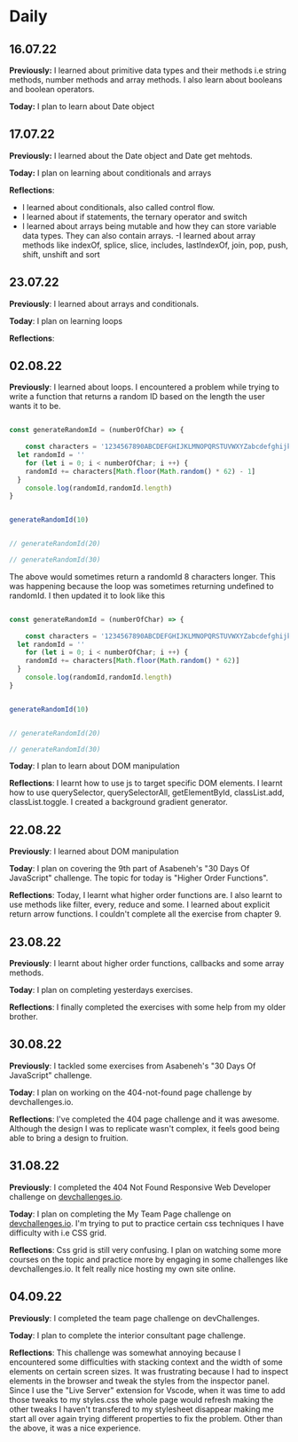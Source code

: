 # Daily

## 16.07.22

**Previously:** I learned about primitive data types and their methods i.e string methods, number methods and array methods. I also learn about booleans and boolean operators.

**Today:** I plan to learn about Date object

## 17.07.22

**Previously:** I learned about the Date object and Date get mehtods.

**Today:** I plan  on learning about conditionals and arrays

**Reflections**:

- I learned about conditionals, also called control flow. 
- I learned about if statements, the ternary operator and switch
- I learned about arrays being mutable and how they can store variable data types. They can also contain arrays.
-I learned about array methods like indexOf, splice, slice, includes, lastIndexOf, join, pop, push, shift, unshift and sort

## 23.07.22

**Previously**: I learned about arrays and conditionals.

**Today**: I plan on learning loops

**Reflections**:

## 02.08.22

**Previously**: I learned about loops. I encountered a problem while trying to write a function that returns a random ID based on the length the user wants it to be.

``` js

const generateRandomId = (numberOfChar) => {
  
	const characters = '1234567890ABCDEFGHIJKLMNOPQRSTUVWXYZabcdefghijklmnopqrstuvwxyz'
  let randomId = ''
	for (let i = 0; i < numberOfChar; i ++) {
    randomId += characters[Math.floor(Math.random() * 62) - 1]
  }
	console.log(randomId,randomId.length)
}


generateRandomId(10) 


// generateRandomId(20)

// generateRandomId(30)
```

The  above would sometimes return a randomId 8 characters longer. This was happening because the loop was sometimes returning undefined to randomId. I then updated it to look like this

``` js

const generateRandomId = (numberOfChar) => {
  
	const characters = '1234567890ABCDEFGHIJKLMNOPQRSTUVWXYZabcdefghijklmnopqrstuvwxyz'
  let randomId = ''
	for (let i = 0; i < numberOfChar; i ++) {
    randomId += characters[Math.floor(Math.random() * 62)]
  }
	console.log(randomId,randomId.length)
}


generateRandomId(10) 


// generateRandomId(20)

// generateRandomId(30)
```

**Today**: I plan to learn about DOM manipulation

**Reflections**: I learnt how to use js to target specific DOM elements. I learnt how to use querySelector, querySelectorAll, getElementById, classList.add, classList.toggle. I created a background gradient generator.


## 22.08.22

**Previously**: I learned about DOM manipulation

**Today**: I plan on covering the 9th part of Asabeneh's "30 Days Of JavaScript" challenge. The topic for today is "Higher Order Functions".

**Reflections**: Today, I learnt what higher order functions are. I also learnt to use methods like filter, every, reduce and some. I learned about explicit return arrow functions. I couldn't complete all the exercise from chapter 9.

## 23.08.22

**Previously**: I learnt about higher order functions, callbacks and some array methods. 

**Today**: I plan on completing yesterdays exercises.

**Reflections**: I finally completed the exercises with some help from my older brother.


## 30.08.22

**Previously**: I tackled some exercises from Asabeneh's "30 Days Of JavaScript" challenge.

**Today**: I plan on working on the 404-not-found page challenge by devchallenges.io.

**Reflections**: I've completed the 404 page challenge and it was awesome. Although the design I was to replicate wasn't complex, it feels good being able to bring a design to fruition.


## 31.08.22

**Previously**: I completed the 404 Not Found Responsive Web Developer challenge on [devchallenges.io](https://devchallenges.io/challenges/wBunSb7FPrIepJZAg0sY). 

**Today**: I plan on completing the My Team Page challenge on [devchallenges.io](https://devchallenges.io/challenges/hhmesazsqgKXrTkYkt0U). I'm trying to put to practice certain css techniques I have difficulty with i.e CSS grid.

**Reflections**: Css grid is still very confusing. I plan on watching some more courses on the topic and practice more by engaging in some challenges like devchallenges.io. It felt really nice hosting my own site online.

## 04.09.22

**Previously**: I completed the team page challenge on devChallenges. 

**Today**: I plan to complete the interior consultant page challenge.

**Reflections**: This challenge was somewhat annoying because I encountered some difficulties with stacking context and the width of some elements on certain screen sizes. It was frustrating because I had to inspect elements in the browser and tweak the styles from the inspector panel. Since I use the "Live Server" extension for Vscode, when it was time to add those tweaks to my styles.css the whole page would refresh making the other tweaks I haven't transfered to my stylesheet disappear making me start all over again trying different properties to fix the problem. Other than the above, it was a nice experience.